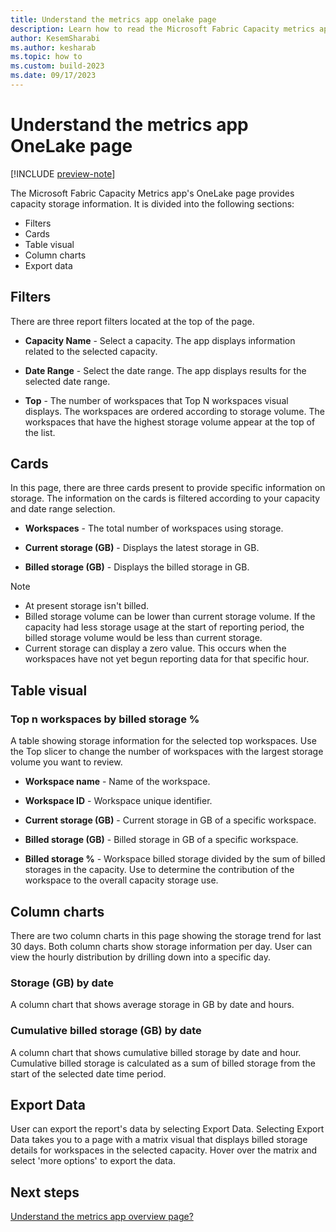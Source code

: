 ```yaml
---
title: Understand the metrics app onelake page
description: Learn how to read the Microsoft Fabric Capacity metrics app's OneLake page.
author: KesemSharabi
ms.author: kesharab
ms.topic: how to
ms.custom: build-2023
ms.date: 09/17/2023
---
```


# Understand the metrics app OneLake page

[!INCLUDE [preview-note](../includes/preview-note.md)]

The Microsoft Fabric Capacity Metrics app's OneLake page provides capacity storage information. It is divided into the following sections:

- Filters
- Cards
- Table visual 
- Column charts
- Export data

## Filters
There are three report filters located at the top of the page.

* **Capacity Name** - Select a capacity. The app displays information related to the selected capacity.

* **Date Range** - Select the date range. The app displays results for the selected date range.

* **Top** - The number of workspaces that Top N workspaces visual displays. The workspaces are ordered according to storage volume. The workspaces that have the highest storage volume appear at the top of the list.

## Cards

In this page, there are three cards present to provide specific information on storage. The information on the cards is filtered according to your capacity and date range selection.

* **Workspaces** -  The total number of workspaces using storage.

* **Current storage (GB)** - Displays the latest storage in GB.

* **Billed storage (GB)** - Displays the billed storage in GB.

>[!NOTE]
>* At present storage isn't billed.
>* Billed storage volume can be lower than current storage volume. If the capacity had less storage usage at the start of reporting period, the billed storage volume would be less than current storage.
>* Current storage can display a zero value. This occurs when the workspaces have not yet begun reporting data for that specific hour.

## Table visual

### Top n workspaces by billed storage %

A table showing storage information for the selected top workspaces. Use the Top slicer to change the number of workspaces with the largest storage volume you want to review.

* **Workspace name** - Name of the workspace.

* **Workspace ID** - Workspace unique identifier.

* **Current storage (GB)** - Current storage in GB of a specific workspace.

* **Billed storage (GB)** -  Billed storage in GB of a specific workspace.

* **Billed storage %** -  Workspace billed storage divided by the sum of billed storages in the capacity. Use to determine the contribution of the workspace to the overall capacity storage use.

## Column charts 

There are two column charts in this page showing the storage trend for last 30 days. Both column charts show storage information per day. User can view the hourly distribution by drilling down into a specific day.

### Storage (GB) by date

A column chart that shows average storage in GB by date and hours.

### Cumulative billed storage (GB) by date

A column chart that shows cumulative billed storage by date and hour. Cumulative billed storage is calculated as a sum of billed storage from the start of the selected date time period.

## Export Data

User can export the report's data by selecting Export Data. Selecting Export Data takes you to a page with a matrix visual that displays billed storage details for workspaces in the selected capacity. Hover over the matrix and select 'more options' to export the data.

## Next steps

[Understand the metrics app overview page?](metrics-app-overview-page.md)
